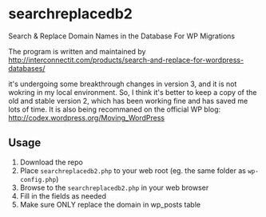 searchreplacedb2
================

Search & Replace Domain Names in the Database For WP Migrations

The program is written and maintained by
http://interconnectit.com/products/search-and-replace-for-wordpress-databases/

it's undergoing some breakthrough changes in version 3, and it is not wokring in my local environment. So, I think it's better to keep a copy of the old and stable version 2, which has been working fine and has saved me lots of time. It is also being recommaned on the official WP blog: http://codex.wordpress.org/Moving_WordPress

## Usage

1. Download the repo
2. Place `searchreplacedb2.php` to your web root (eg. the same folder as `wp-config.php`)
3. Browse to the `searchreplacedb2.php` in your web browser
4. Fill in the fields as needed
5. Make sure ONLY replace the domain in wp_posts table
